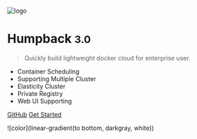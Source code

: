 ![logo](_media/logo.png)

# Humpback <small>3.0</small>

> Quickly build lightweight docker cloud for enterprise user.

* Container Scheduling
* Supporting Multiple Cluster
* Elasticity Cluster
* Private Registry
* Web UI Supporting


[GitHub](https://github.com/humpback/humpback)
[Get Started](#Humpback)

<!-- background color -->
![color](linear-gradient(to bottom, darkgray, white))
